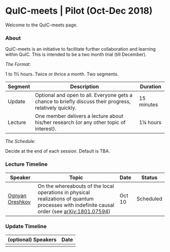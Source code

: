 # QuIC-meets | Pilot (Oct-Dec 2018)
Welcome to the QuIC-meets page. 



### About

QuIC-meets is an initiative to facilitate further collaboration and learning within QuIC. This is intended to be a two month trial (till December). 



*The Format*: 

1 to 1½ hours. Twice or thrice a month. Two segments.

| Segment | Description                                                  | Duration   |
| ------- | ------------------------------------------------------------ | ---------- |
| Update  | Optional and open to all. Everyone gets a chance to briefly discuss their progress, relatively quickly. | 15 minutes |
| Lecture | One member delivers a lecture about his/her research (or any other topic of interest). | 1¼ hours   |



*The Schedule*: 

Decide at the end of each session. Default is TBA.





### Lecture Timeline

| Speaker                                                   | Topic                                                        | Date   | Status    |
| --------------------------------------------------------- | ------------------------------------------------------------ | :----- | --------- |
| [Ognyan Oreshkov](http://quic.ulb.ac.be/members/oreshkov) | On the whereabouts of the local operations in physical realizations of quantum processes with indefinite causal order (see [arXiv:1801.07594](https://arxiv.org/abs/1801.07594)) | Oct 10 | Scheduled |



### Update Timeline

| (optional) Speakers | Date |
| ------------------- | ---- |
|                     |      |

